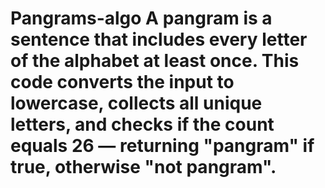 # Pangrams-algo A pangram is a sentence that includes every letter of the alphabet at least once. This code converts the input to lowercase, collects all unique letters, and checks if the count equals 26 — returning "pangram" if true, otherwise "not pangram".
